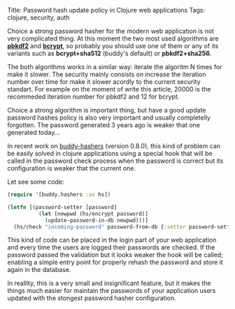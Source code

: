 Title: Password hash update policy in Clojure web applications
Tags: clojure, security, auth

Choice a strong password hasher for the modern web application is not very
complicated thing. At this moment the two most used algorithms are [**pbkdf2**][2]
and [**bcrypt**][3], so probably you should use one of them or any of its variants
such as **bcrypt+sha512** (buddy's default) or **pbkdf2+sha256**.

The both algorithms works in a similar way: iterate the algoritm N times for make
it slower. The security mainly consists on increase the iteration number over
time for make it slower acordly to the current security standart. For example on
the moment of write this article, 20000 is the recommeded iteration number for
pbkdf2 and 12 for bcrypt.

Choice a strong algorithm is important thing, but have a good update password
hashes policy is also very important and usually completelly forgotten. The
password generated 3 years ago is weaker that one generated today...

In recent work on [buddy-hashers][1] (version 0.8.0), this kind of problem can be
easily solved in clojure applications using a special hook that will be called
in the password check process when the password is correct but its configuration
is weaker that the current one.

Let see some code:

```clojure
(require '[buddy.hashers :as hs])

(letfn [(password-setter [password]
          (let [newpwd (hs/encrypt password)]
            (update-password-in-db newpwd)))]
  (hs/check "incoming-password" password-from-db {:setter password-setter}))
```

This kind of code can be placed in the login part of your web application
and every time the users are logged their passwords are checked. If the password
passed the validation but it looks weaker the hook will be called; enabling a
simple entry point for properly rehash the password and store it again in the
database.

In reallity, this is a very small and insignificant feature, but it makes the things
much easier for maintain the passwords of your application users updated with the
stongest password hasher configuration.

[1]: https://github.com/funcool/buddy-hashers
[2]: https://en.wikipedia.org/wiki/PBKDF2
[3]: https://en.wikipedia.org/wiki/Bcrypt
